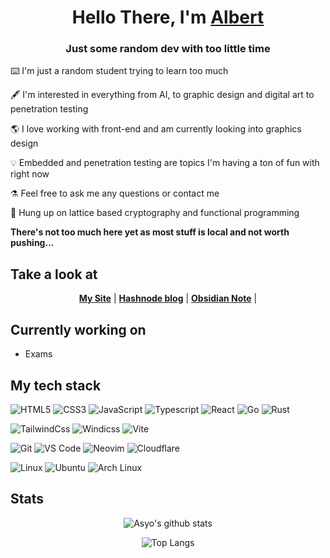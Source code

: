 <h1 align="center">Hello There, I'm <a href="https://asyo.dev">Albert</a></h1>
<h3 align="center">Just some random dev with too little time</h3>

⌨️ I'm just a random student trying to learn too much

🖋️ I'm interested in everything from AI, to graphic design and digital art to penetration testing

🌎 I love working with front-end and am currently looking into graphics design

💡 Embedded and penetration testing are topics I'm having a ton of fun with right now

⚗️ Feel free to ask me any questions or contact me

🧮 Hung up on lattice based cryptography and functional programming

**There's not too much here yet as most stuff is local and not worth pushing...**

## Take a look at

<p align="center">
  <strong><a href="https://asyo.dev">My Site</a></strong> |
<!--   <strong><a href="https://discordapp.com/users/350708685481312257">Discord</a></strong> -->
  <strong><a href="https://blog.asyo.dev/">Hashnode blog</a></strong> |
  <strong><a href="https://github.com/asuyou/notes">Obsidian Note</a></strong> |
</p>

## Currently working on

- Exams

## My tech stack

![HTML5](https://img.shields.io/badge/-HTML5-orange?style=flat-square&logo=HTML5&logoColor=ffffff)
![CSS3](https://img.shields.io/badge/-CSS3-%231572B6?style=flat-square&logo=CSS3)
![JavaScript](https://img.shields.io/badge/-JavaScript-%23F7DF1C?style=flat-square&logo=javascript&logoColor=000000&labelColor=%23F7DF1C&color=%23FFCE5A)
![Typescript](https://img.shields.io/badge/-TypeScript-blue?style=flat-square&logo=typescript&logoColor=white)
![React](https://img.shields.io/badge/-React-%23282C34?style=flat-square&logo=react)
![Go](https://img.shields.io/badge/Go-00ADD8?style=flat-square&logo=go&logoColor=white)
![Rust](https://img.shields.io/badge/Rust-black?style=flat-square&logo=rust&logoColor=#E57324)

![TailwindCss](https://img.shields.io/badge/-TailwindCss-%231a202c?style=flat-square&logo=tailwind-css)
![Windicss](https://img.shields.io/badge/-WindiCss-%23000000?style=flat-square&logo=tailwind-css&&logoColor=48B0F1)
![Vite](https://img.shields.io/badge/-Vite-%23646CFF?style=flat-square&logo=vite&logoColor=ffffff)

![Git](https://img.shields.io/badge/-Git-%23F05032?style=flat-square&logo=git&logoColor=%23ffffff)
![VS Code](https://img.shields.io/badge/-VSCode-%23007ACC?style=flat-square&logo=visual-studio-code)
![Neovim](https://img.shields.io/badge/NeoVim-%2357A143.svg?&style=flat-square&logo=neovim&logoColor=white)
![Cloudflare](https://img.shields.io/badge/-Cloudflare-orange?style=flat-square&logo=cloudflare&logoColor=white)

![Linux](https://img.shields.io/badge/Linux-FCC624?style=flat-square&logo=linux&logoColor=black)
![Ubuntu](https://img.shields.io/badge/Ubuntu-E95420?style=flat-square&logo=ubuntu&logoColor=white)
![Arch Linux](https://img.shields.io/badge/Arch_Linux-1793D1?style=flat-square&logo=arch-linux&logoColor=whitehttps://img.shields.io/badge/-Linux-12aabb?style=flat-square&logo=linux&logoColor=white)


## Stats

<div align="center">

  ![Asyo's github stats](https://github-readme-stats.vercel.app/api?username=asuyou&show_icons=true&theme=radical&count_private=true)

  ![Top Langs](https://github-readme-stats.vercel.app/api/top-langs/?username=asuyou&layout=compact&theme=radical&?count_private=true)

</div>


<!-- ## Visitors -->

<!-- ![:asuyou](https://count.getloli.com/get/@:asuyou) -->

